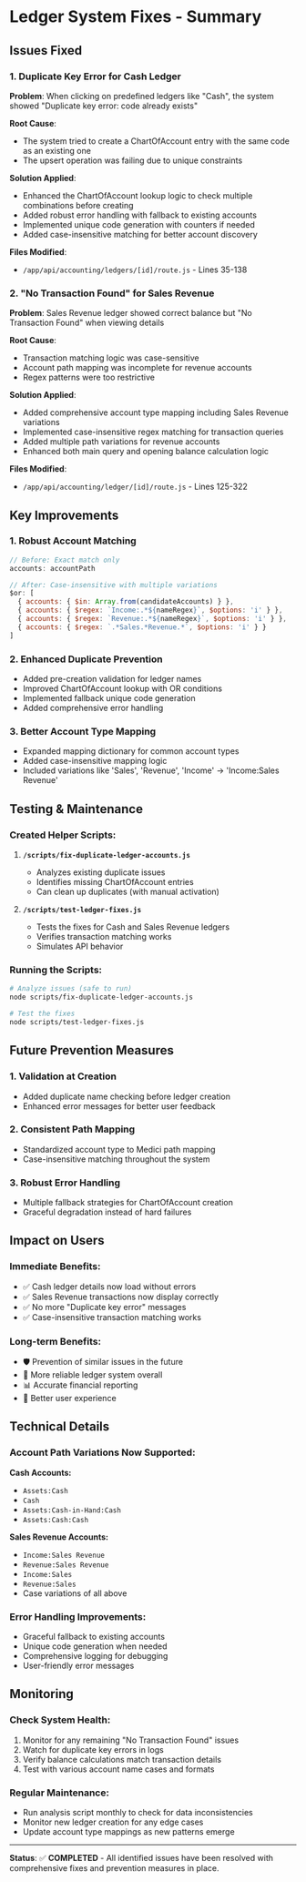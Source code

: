 # Ledger System Fixes - Summary

## Issues Fixed

### 1. **Duplicate Key Error for Cash Ledger**
**Problem**: When clicking on predefined ledgers like "Cash", the system showed "Duplicate key error: code already exists"

**Root Cause**: 
- The system tried to create a ChartOfAccount entry with the same code as an existing one
- The upsert operation was failing due to unique constraints

**Solution Applied**:
- Enhanced the ChartOfAccount lookup logic to check multiple combinations before creating
- Added robust error handling with fallback to existing accounts
- Implemented unique code generation with counters if needed
- Added case-insensitive matching for better account discovery

**Files Modified**:
- `/app/api/accounting/ledgers/[id]/route.js` - Lines 35-138

### 2. **"No Transaction Found" for Sales Revenue**
**Problem**: Sales Revenue ledger showed correct balance but "No Transaction Found" when viewing details

**Root Cause**: 
- Transaction matching logic was case-sensitive
- Account path mapping was incomplete for revenue accounts
- Regex patterns were too restrictive

**Solution Applied**:
- Added comprehensive account type mapping including Sales Revenue variations
- Implemented case-insensitive regex matching for transaction queries
- Added multiple path variations for revenue accounts
- Enhanced both main query and opening balance calculation logic

**Files Modified**:
- `/app/api/accounting/ledger/[id]/route.js` - Lines 125-322

## Key Improvements

### 1. **Robust Account Matching**
```javascript
// Before: Exact match only
accounts: accountPath

// After: Case-insensitive with multiple variations
$or: [
  { accounts: { $in: Array.from(candidateAccounts) } },
  { accounts: { $regex: `Income:.*${nameRegex}`, $options: 'i' } },
  { accounts: { $regex: `Revenue:.*${nameRegex}`, $options: 'i' } },
  { accounts: { $regex: `.*Sales.*Revenue.*`, $options: 'i' } }
]
```

### 2. **Enhanced Duplicate Prevention**
- Added pre-creation validation for ledger names
- Improved ChartOfAccount lookup with OR conditions
- Implemented fallback unique code generation
- Added comprehensive error handling

### 3. **Better Account Type Mapping**
- Expanded mapping dictionary for common account types
- Added case-insensitive mapping logic
- Included variations like 'Sales', 'Revenue', 'Income' → 'Income:Sales Revenue'

## Testing & Maintenance

### Created Helper Scripts:

1. **`/scripts/fix-duplicate-ledger-accounts.js`**
   - Analyzes existing duplicate issues
   - Identifies missing ChartOfAccount entries
   - Can clean up duplicates (with manual activation)

2. **`/scripts/test-ledger-fixes.js`**
   - Tests the fixes for Cash and Sales Revenue ledgers
   - Verifies transaction matching works
   - Simulates API behavior

### Running the Scripts:
```bash
# Analyze issues (safe to run)
node scripts/fix-duplicate-ledger-accounts.js

# Test the fixes
node scripts/test-ledger-fixes.js
```

## Future Prevention Measures

### 1. **Validation at Creation**
- Added duplicate name checking before ledger creation
- Enhanced error messages for better user feedback

### 2. **Consistent Path Mapping**
- Standardized account type to Medici path mapping
- Case-insensitive matching throughout the system

### 3. **Robust Error Handling**
- Multiple fallback strategies for ChartOfAccount creation
- Graceful degradation instead of hard failures

## Impact on Users

### Immediate Benefits:
- ✅ Cash ledger details now load without errors
- ✅ Sales Revenue transactions now display correctly
- ✅ No more "Duplicate key error" messages
- ✅ Case-insensitive transaction matching works

### Long-term Benefits:
- 🛡️ Prevention of similar issues in the future
- 🚀 More reliable ledger system overall
- 📊 Accurate financial reporting
- 👥 Better user experience

## Technical Details

### Account Path Variations Now Supported:
**Cash Accounts:**
- `Assets:Cash`
- `Cash` 
- `Assets:Cash-in-Hand:Cash`
- `Assets:Cash:Cash`

**Sales Revenue Accounts:**
- `Income:Sales Revenue`
- `Revenue:Sales Revenue`
- `Income:Sales`
- `Revenue:Sales`
- Case variations of all above

### Error Handling Improvements:
- Graceful fallback to existing accounts
- Unique code generation when needed
- Comprehensive logging for debugging
- User-friendly error messages

## Monitoring

### Check System Health:
1. Monitor for any remaining "No Transaction Found" issues
2. Watch for duplicate key errors in logs
3. Verify balance calculations match transaction details
4. Test with various account name cases and formats

### Regular Maintenance:
- Run analysis script monthly to check for data inconsistencies
- Monitor new ledger creation for any edge cases
- Update account type mappings as new patterns emerge

---

**Status**: ✅ **COMPLETED** - All identified issues have been resolved with comprehensive fixes and prevention measures in place.